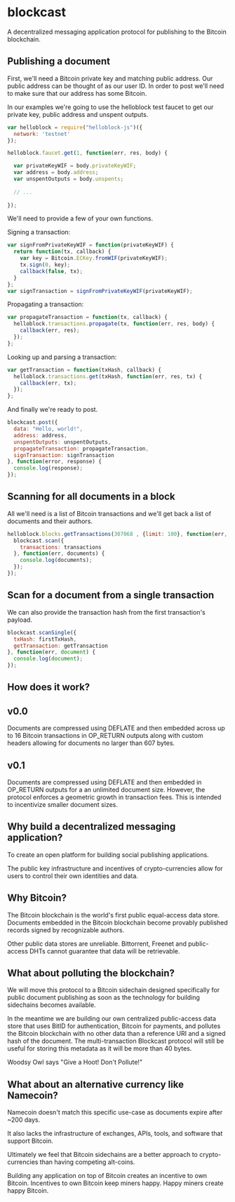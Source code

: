 blockcast
===

A decentralized messaging application protocol for publishing to the Bitcoin blockchain.

Publishing a document
---

First, we'll need a Bitcoin private key and matching public address. Our public address can be thought of as our user ID. In order to post we'll need to make sure that our address has some Bitcoin.

In our examples we're going to use the helloblock test faucet to get our private key, public address and unspent outputs.

```javascript
var helloblock = require("helloblock-js")({
  network: 'testnet'
});

helloblock.faucet.get(1, function(err, res, body) {

  var privateKeyWIF = body.privateKeyWIF;
  var address = body.address;
  var unspentOutputs = body.unspents;
  
  // ...
  
});
```

We'll need to provide a few of your own functions.

Signing a transaction:
```javascript
var signFromPrivateKeyWIF = function(privateKeyWIF) {
  return function(tx, callback) {
    var key = Bitcoin.ECKey.fromWIF(privateKeyWIF);
    tx.sign(0, key); 
    callback(false, tx);
  }
};
var signTransaction = signFromPrivateKeyWIF(privateKeyWIF);
```

Propagating a transaction:
```javascript
var propagateTransaction = function(tx, callback) {
  helloblock.transactions.propagate(tx, function(err, res, body) {
    callback(err, res);
  });
};
```

Looking up and parsing a transaction:
```javascript
var getTransaction = function(txHash, callback) {
  helloblock.transactions.get(txHash, function(err, res, tx) {
    callback(err, tx);
  });
};
```

And finally we're ready to post.

```javascript
blockcast.post({
  data: "Hello, world!",
  address: address,
  unspentOutputs: unspentOutputs,
  propagateTransaction: propagateTransaction,
  signTransaction: signTransaction
}, function(error, response) {
  console.log(response);
});
```

Scanning for all documents in a block
---

All we'll need is a list of Bitcoin transactions and we'll get back a list of documents and their authors.

```javascript
helloblock.blocks.getTransactions(307068 , {limit: 100}, function(err, res, transactions) {
  blockcast.scan({
    transactions: transactions
  }, function(err, documents) {
    console.log(documents);
  });
});
```

Scan for a document from a single transaction
---

We can also provide the transaction hash from the first transaction's payload.

```javascript
blockcast.scanSingle({
  txHash: firstTxHash,
  getTransaction: getTransaction
}, function(err, document) {
  console.log(document);
});

```

How does it work?
---

v0.0
---

Documents are compressed using DEFLATE and then embedded across up to 16 Bitcoin transactions in OP_RETURN outputs along with custom headers allowing for documents no larger than 607 bytes.

v0.1
---

Documents are compressed using DEFLATE and then embedded in OP_RETURN outputs for a an unlimited document size.
However, the protocol enforces a geometric growth in transaction fees. This is intended to incentivize smaller document sizes.

Why build a decentralized messaging application?
---

To create an open platform for building social publishing applications. 

The public key infrastructure and incentives of crypto-currencies allow for users to control their own identities and data.

Why Bitcoin?
---

The Bitcoin blockchain is the world's first public equal-access data store. Documents embedded in the Bitcoin blockchain become provably published records signed by recognizable authors.

Other public data stores are unreliable. Bittorrent, Freenet and public-access DHTs cannot guarantee that data will be retrievable.

What about polluting the blockchain?
---

We will move this protocol to a Bitcoin sidechain designed specifically for public document publishing as soon as the technology for building sidechains becomes available.

In the meantime we are building our own centralized public-access data store that uses BitID for authentication, Bitcoin for payments, and pollutes the Bitcoin blockchain with no other data than a reference URI and a signed hash of the document. The multi-transaction Blockcast protocol will still be useful for storing this metadata as it will be more than 40 bytes.

Woodsy Owl says "Give a Hoot! Don't Pollute!"

What about an alternative currency like Namecoin?
---

Namecoin doesn't match this specific use-case as documents expire after ~200 days. 

It also lacks the infrastructure of exchanges, APIs, tools, and software that support Bitcoin.

Ultimately we feel that Bitcoin sidechains are a better approach to crypto-currencies than having competing alt-coins.

Building any application on top of Bitcoin creates an incentive to own Bitcoin. Incentives to own Bitcoin keep miners happy. Happy miners create happy Bitcoin.
